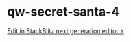 # qw-secret-santa-4

[Edit in StackBlitz next generation editor ⚡️](https://stackblitz.com/~/github.com/amithcabraal/qw-secret-santa-4)